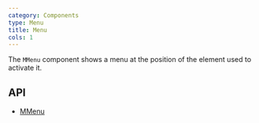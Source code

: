 ```yaml
---
category: Components
type: Menu
title: Menu
cols: 1
---
```


The `MMenu` component shows a menu at the position of the element used to activate it.

## API

- [MMenu](/docs/api/MMenu)
